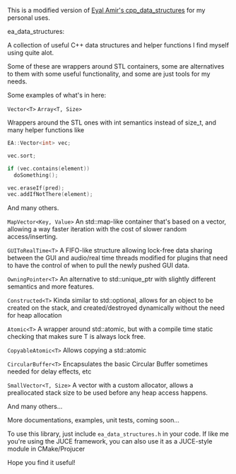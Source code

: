 This is a modified version of [Eyal Amir's cpp_data_structures](https://github.com/eyalamirmusic/cpp_data_structures) for my personal uses.

ea_data_structures:

A collection of useful C++ data structures and helper functions I find myself using quite alot.

Some of these are wrappers around STL containers, some are alternatives to them with some useful functionality, and some are just tools for my needs.

Some examples of what's in here:

``Vector<T>``
``Array<T, Size>``

Wrappers around the STL ones with int semantics instead of size_t, and many helper functions like 
```cpp
EA::Vector<int> vec;

vec.sort;

if (vec.contains(element))
  doSomething();

vec.eraseIf(pred);
vec.addIfNotThere(element);

```
And many others.

``MapVector<Key, Value>``
An std::map-like container that's based on a vector, allowing a way faster iteration with the cost of slower random access/inserting.

``GUIToRealTime<T>``
A FIFO-like structure allowing lock-free data sharing between the GUI and audio/real time threads modified for plugins that need to have the control of when to pull the newly pushed GUI data.

``OwningPointer<T>``
An alternative to std::unique_ptr with slightly different semantics and more features.

``Constructed<T>``
Kinda similar to std::optional, allows for an object to be created on the stack, and created/destroyed dynamically
without the need for heap allocation

``Atomic<T>``
A wrapper around std::atomic, but with a compile time static checking that makes sure T is always lock free.

``CopyableAtomic<T>``
Allows copying a std::atomic

``CircularBuffer<T>``
Encapsulates the basic Circular Buffer sometimes needed for delay effects, etc

``SmallVector<T, Size>``
A vector with a custom allocator, allows a preallocated stack size to be used before any heap access happens.

And many others...

More documentations, examples, unit tests, coming soon...

To use this library, just include ``ea_data_structures.h`` in your code.
If like me you're using the JUCE framework, you can also use it as a JUCE-style module in CMake/Projucer

Hope you find it useful!
